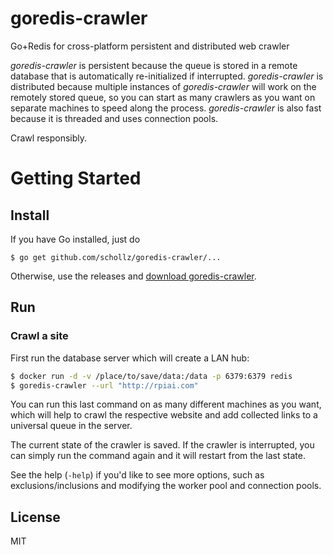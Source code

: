 # goredis-crawler

Go+Redis for cross-platform persistent and distributed web crawler

*goredis-crawler* is persistent because the queue is stored in a remote database that is automatically re-initialized if interrupted. *goredis-crawler* is distributed because multiple instances of *goredis-crawler* will work on the remotely stored queue, so you can start as many crawlers as you want on separate machines to speed along the process. *goredis-crawler* is also fast because it is threaded and uses connection pools.

Crawl responsibly.

Getting Started
===============

## Install

If you have Go installed, just do

```
$ go get github.com/schollz/goredis-crawler/...
```

Otherwise, use the releases and [download goredis-crawler](https://github.com/schollz/goredis-crawler/releases/latest).

## Run

### Crawl a site

First run the database server which will create a LAN hub:

```sh
$ docker run -d -v /place/to/save/data:/data -p 6379:6379 redis 
$ goredis-crawler --url "http://rpiai.com"
```
You can run this last command on as many different machines as you want, which will help to crawl the respective website and add collected links to a universal queue in the server.

The current state of the crawler is saved. If the crawler is interrupted, you can simply run the command again and it will restart from the last state.

See the help (`-help`) if you'd like to see more options, such as exclusions/inclusions and modifying the worker pool and connection pools.

## License

MIT
